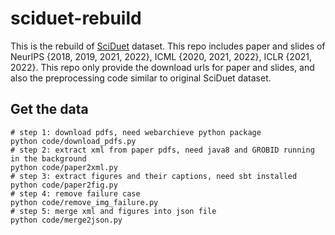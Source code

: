 # sciduet-rebuild

This is the rebuild of [SciDuet](https://github.com/IBM/document2slides) dataset. This repo includes paper and slides of NeurIPS {2018, 2019, 2021, 2022}, ICML {2020, 2021, 2022}, ICLR {2021, 2022}. This repo only provide the download urls for paper and slides, and also the preprocessing code similar to original SciDuet dataset. 

## Get the data
```shell
# step 1: download pdfs, need webarchieve python package
python code/download_pdfs.py
# step 2: extract xml from paper pdfs, need java8 and GROBID running in the background
python code/paper2xml.py
# step 3: extract figures and their captions, need sbt installed
python code/paper2fig.py
# step 4: remove failure case
python code/remove_img_failure.py
# step 5: merge xml and figures into json file
python code/merge2json.py
```
